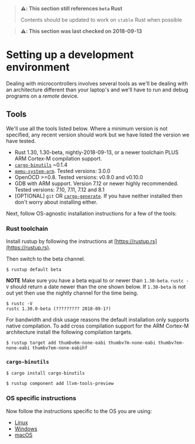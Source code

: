 > **⚠️: This section still references `beta` Rust**
>
> Contents should be updated to work on `stable` Rust when possible

> **⚠️: This section was last checked on 2018-09-13**

# Setting up a development environment

Dealing with microcontrollers involves several tools as we'll be dealing with an architecture
different than your laptop's and we'll have to run and debug programs on a *remote* device.

<!-- NOTE(japaric) I'm not sure we are going to need the user to download *all* -->
<!-- these docs so I'm going to comment out this section. If it turns out we do -->
<!-- need some doc I think it would be best to link it from the section where -->
<!-- it's needed -->

<!-- ## Documentation -->

<!-- Tooling is not everything though. Without documentation is pretty much impossible to work with microcontrollers. -->

<!-- We'll be referring to all these documents throughout this book: -->

<!-- *HEADS UP* All these links point to PDF files and some of them are hundreds of pages long and -->
<!-- several MBs in size. -->

<!-- - [STM32F3DISCOVERY User Manual][um] -->
<!-- - [STM32F303VC Datasheet][ds] -->
<!-- - [STM32F303VC Reference Manual][rm] -->
<!-- - [LSM303DLHC] -->
<!-- - [L3GD20] -->

<!-- [L3GD20]: http://www.st.com/resource/en/datasheet/l3gd20.pdf -->
<!-- [LSM303DLHC]: http://www.st.com/resource/en/datasheet/lsm303dlhc.pdf -->
<!-- [ds]: http://www.st.com/resource/en/datasheet/stm32f303vc.pdf -->
<!-- [rm]: http://www.st.com/resource/en/reference_manual/dm00043574.pdf -->
<!-- [um]: http://www.st.com/resource/en/user_manual/dm00063382.pdf -->

## Tools

We'll use all the tools listed below. Where a minimum version is not specified, any recent version should work but we have listed the version we have tested.

- Rust 1.30, 1.30-beta, nightly-2018-09-13, or a newer toolchain PLUS ARM
  Cortex-M compilation support.
- [`cargo-binutils`](https://github.com/rust-embedded/cargo-binutils) ~0.1.4
- [`qemu-system-arm`](https://www.qemu.org/). Tested versions: 3.0.0
- OpenOCD >=0.8. Tested versions: v0.9.0 and v0.10.0
- GDB with ARM support. Version 7.12 or newer highly recommended. Tested
  versions: 7.10, 7.11, 7.12 and 8.1
- [OPTIONAL] `git` OR
  [`cargo-generate`](https://github.com/ashleygwilliams/cargo-generate). If you
  have neither installed then don't worry about installing either.

Next, follow OS-agnostic installation instructions for a few of the tools:

### Rust toolchain

Install rustup by following the instructions at [https://rustup.rs](https://rustup.rs).

Then switch to the beta channel.

``` console
$ rustup default beta
```

**NOTE** Make sure you have a beta equal to or newer than `1.30-beta`. `rustc
-V` should return a date newer than the one shown below. If `1.30-beta` is not
out yet then use the nightly channel for the time being.

``` console
$ rustc -V
rustc 1.30.0-beta (????????? 2018-09-1?)
```

For bandwidth and disk usage reasons the default installation only supports
native compilation. To add cross compilation support for the ARM Cortex-M
architecture install the following compilation targets.

``` console
$ rustup target add thumbv6m-none-eabi thumbv7m-none-eabi thumbv7em-none-eabi thumbv7em-none-eabihf
```

### `cargo-binutils`

``` console
$ cargo install cargo-binutils

$ rustup component add llvm-tools-preview
```

### OS specific instructions

Now follow the instructions specific to the OS you are using:

- [Linux](/intro/install/linux.html)
- [Windows](/intro/install/windows.html)
- [macOS](/intro/install/macos.html)
